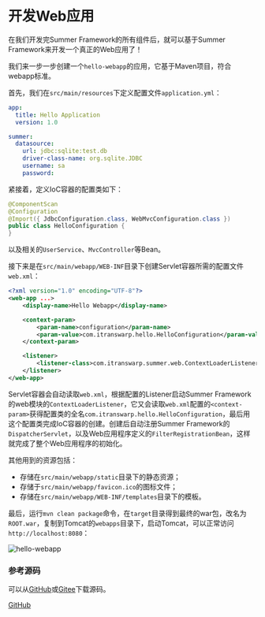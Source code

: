 # 开发Web应用

在我们开发完Summer Framework的所有组件后，就可以基于Summer Framework来开发一个真正的Web应用了！

我们来一步一步创建一个`hello-webapp`的应用，它基于Maven项目，符合webapp标准。

首先，我们在`src/main/resources`下定义配置文件`application.yml`：

```yaml
app:
  title: Hello Application
  version: 1.0

summer:
  datasource:
    url: jdbc:sqlite:test.db
    driver-class-name: org.sqlite.JDBC
    username: sa
    password: 
```

紧接着，定义IoC容器的配置类如下：

```java
@ComponentScan
@Configuration
@Import({ JdbcConfiguration.class, WebMvcConfiguration.class })
public class HelloConfiguration {
}
```

以及相关的`UserService`、`MvcController`等Bean。

接下来是在`src/main/webapp/WEB-INF`目录下创建Servlet容器所需的配置文件`web.xml`：

```xml
<?xml version="1.0" encoding="UTF-8"?>
<web-app ...>
	<display-name>Hello Webapp</display-name>

	<context-param>
		<param-name>configuration</param-name>
		<param-value>com.itranswarp.hello.HelloConfiguration</param-value>
	</context-param>

	<listener>
		<listener-class>com.itranswarp.summer.web.ContextLoaderListener</listener-class>
	</listener>
</web-app>
```

Servlet容器会自动读取`web.xml`，根据配置的Listener启动Summer Framework的web模块的`ContextLoaderListener`，它又会读取`web.xml`配置的`<context-param>`获得配置类的全名`com.itranswarp.hello.HelloConfiguration`，最后用这个配置类完成IoC容器的创建。创建后自动注册Summer Framework的`DispatcherServlet`，以及Web应用程序定义的`FilterRegistrationBean`，这样就完成了整个Web应用程序的初始化。

其他用到的资源包括：

- 存储在`src/main/webapp/static`目录下的静态资源；
- 存储于`src/main/webapp/favicon.ico`的图标文件；
- 存储在`src/main/webapp/WEB-INF/templates`目录下的模板。

最后，运行`mvn clean package`命令，在`target`目录得到最终的war包，改名为`ROOT.war`，复制到Tomcat的`webapps`目录下，启动Tomcat，可以正常访问`http://localhost:8080`：

![hello-webapp](/files/attachments/1540902996672576/l)

### 参考源码

可以从[GitHub](https://github.com/michaelliao/summer-framework/tree/master/step-by-step/hello-webapp)或[Gitee](https://gitee.com/liaoxuefeng/summer-framework/tree/master/step-by-step/hello-webapp)下载源码。

<a class="git-explorer" href="https://github.com/michaelliao/summer-framework/tree/master/step-by-step/hello-webapp">GitHub</a>
